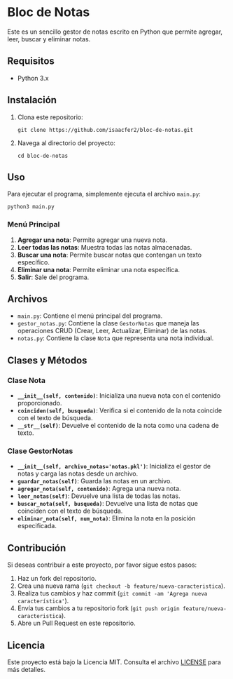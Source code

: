 # Bloc de Notas

Este es un sencillo gestor de notas escrito en Python que permite agregar, leer, buscar y eliminar notas.

## Requisitos

- Python 3.x

## Instalación

1. Clona este repositorio:

    ```
    git clone https://github.com/isaacfer2/bloc-de-notas.git
    ```

2. Navega al directorio del proyecto:

    ```
    cd bloc-de-notas
    ```

## Uso

Para ejecutar el programa, simplemente ejecuta el archivo `main.py`:

```
python3 main.py
```

### Menú Principal

1. **Agregar una nota**: Permite agregar una nueva nota.
2. **Leer todas las notas**: Muestra todas las notas almacenadas.
3. **Buscar una nota**: Permite buscar notas que contengan un texto específico.
4. **Eliminar una nota**: Permite eliminar una nota específica.
5. **Salir**: Sale del programa.

## Archivos

- `main.py`: Contiene el menú principal del programa.
- `gestor_notas.py`: Contiene la clase `GestorNotas` que maneja las operaciones CRUD (Crear, Leer, Actualizar, Eliminar) de las notas.
- `notas.py`: Contiene la clase `Nota` que representa una nota individual.

## Clases y Métodos

### Clase Nota

- **`__init__(self, contenido)`**: Inicializa una nueva nota con el contenido proporcionado.
- **`coinciden(self, busqueda)`**: Verifica si el contenido de la nota coincide con el texto de búsqueda.
- **`__str__(self)`**: Devuelve el contenido de la nota como una cadena de texto.

### Clase GestorNotas

- **`__init__(self, archivo_notas='notas.pkl')`**: Inicializa el gestor de notas y carga las notas desde un archivo.
- **`guardar_notas(self)`**: Guarda las notas en un archivo.
- **`agregar_nota(self, contenido)`**: Agrega una nueva nota.
- **`leer_notas(self)`**: Devuelve una lista de todas las notas.
- **`buscar_nota(self, busqueda)`**: Devuelve una lista de notas que coinciden con el texto de búsqueda.
- **`eliminar_nota(self, num_nota)`**: Elimina la nota en la posición especificada.

## Contribución

Si deseas contribuir a este proyecto, por favor sigue estos pasos:

1. Haz un fork del repositorio.
2. Crea una nueva rama (`git checkout -b feature/nueva-caracteristica`).
3. Realiza tus cambios y haz commit (`git commit -am 'Agrega nueva característica'`).
4. Envía tus cambios a tu repositorio fork (`git push origin feature/nueva-caracteristica`).
5. Abre un Pull Request en este repositorio.

## Licencia

Este proyecto está bajo la Licencia MIT. Consulta el archivo [LICENSE](LICENSE) para más detalles.
```
